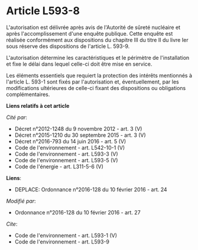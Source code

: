# Article L593-8

L'autorisation est délivrée après avis de l'Autorité de sûreté nucléaire et après l'accomplissement d'une enquête publique.
Cette enquête est réalisée conformément aux dispositions du chapitre III du titre II du livre Ier sous réserve des
dispositions de l'article L. 593-9. 

L'autorisation détermine les caractéristiques et le périmètre de l'installation et fixe le délai dans lequel celle-ci doit
être mise en service. 

Les éléments essentiels que requiert la protection des intérêts mentionnés à l'article L. 593-1 sont fixés par l'autorisation
et, éventuellement, par les modifications ultérieures de celle-ci fixant des dispositions ou obligations complémentaires.

**Liens relatifs à cet article**

_Cité par_:

  - Décret n°2012-1248 du 9 novembre 2012 - art. 3 (V)
  - Décret n°2015-1210 du 30 septembre 2015 - art. 3 (V)
  - Décret n°2016-793 du 14 juin 2016 - art. 5 (V)
  - Code de l'environnement - art. L542-10-1 (V)
  - Code de l'environnement - art. L593-3 (V)
  - Code de l'environnement - art. L593-5 (V)
  - Code de l'énergie - art. L311-5-6 (V)

**Liens**:

  - DEPLACE: Ordonnance n°2016-128 du 10 février 2016 - art. 24

_Modifié par_:

  - Ordonnance n°2016-128 du 10 février 2016 - art. 27

_Cite_:

  - Code de l'environnement - art. L593-1 (V)
  - Code de l'environnement - art. L593-9
